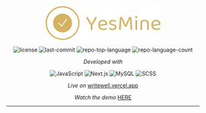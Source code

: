 <p align="center">
  <img src="./public/yesmine-logo/png/logo-no-background.png" width="300" />
</p>

<p align="center">
	<img src="https://img.shields.io/github/license/elprince-dev/e-commerce-app?style=flat&color=0080ff" alt="license">
	<img src="https://img.shields.io/github/last-commit/elprince-dev/e-commerce-app?style=flat&logo=git&logoColor=white&color=0080ff" alt="last-commit">
	<img src="https://img.shields.io/github/languages/top/mohamedmhussein/writewell?style=flat&color=0080ff" alt="repo-top-language">
	<img src="https://img.shields.io/github/languages/count/mohamedmhussein/writewell?style=flat&color=0080ff" alt="repo-language-count">
<p>
<p align="center">
		<em>Developed with</em>
</p>
<p align="center">
	<img src="https://img.shields.io/badge/JavaScript-F7DF1E.svg?style=flat&logo=JavaScript&logoColor=black" alt="JavaScript">
	<img src="https://img.shields.io/badge/Next.js-000000.svg?style=flat&logo=Next.js&logoColor=white" alt="Next.js">
	<img src="https://img.shields.io/badge/MySQL-4479A1.svg?style=flat&logo=MySQL&logoColor=white" alt="MySQL">
	<img src="https://img.shields.io/badge/SCSS-CC6699.svg?style=flat&logo=Sass&logoColor=white" alt="SCSS">
</p>

<p align="center">
	<em>Live on</em> <a href="https://writewell.vercel.app">writewell.vercel.app </a>
  
</p>
<p align="center"> <em>Watch the demo</em> <a href="https://www.youtube.com/watch?v=RGtlUeoG3tc">HERE</a></p>

<hr>